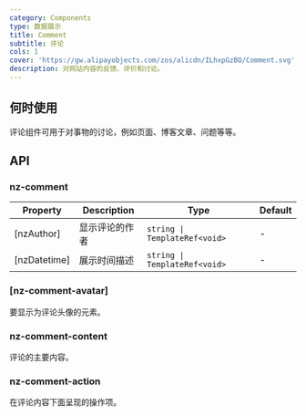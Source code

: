```yaml
---
category: Components
type: 数据展示
title: Comment
subtitle: 评论
cols: 1
cover: 'https://gw.alipayobjects.com/zos/alicdn/ILhxpGzBO/Comment.svg'
description: 对网站内容的反馈、评价和讨论。
---
```



## 何时使用

评论组件可用于对事物的讨论，例如页面、博客文章、问题等等。


## API

### nz-comment

| Property     | Description    | Type                          | Default |
| ------------ | -------------- | ----------------------------- | ------- |
| [nzAuthor]   | 显示评论的作者 | `string \| TemplateRef<void>` | -       |
| [nzDatetime] | 展示时间描述   | `string \| TemplateRef<void>` | -       |

### [nz-comment-avatar]

要显示为评论头像的元素。

### nz-comment-content

评论的主要内容。

### nz-comment-action

在评论内容下面呈现的操作项。
